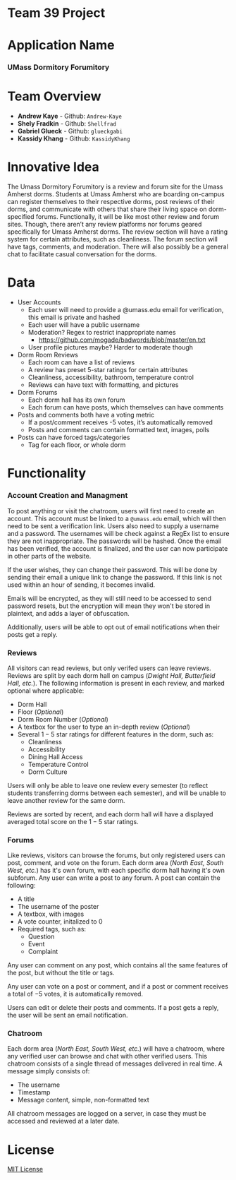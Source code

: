 # Team 39 Project

# Application Name 

### UMass Dormitory Forumitory

# Team Overview
- **Andrew Kaye** - Github: `Andrew-Kaye`
- **Shely Fradkin** - Github: `Shellfrad`
- **Gabriel Glueck** - Github: `glueckgabi`
- **Kassidy Khang** - Github: `KassidyKhang`

# Innovative Idea
The Umass Dormitory Forumitory is a review and forum site for the Umass Amherst dorms. Students at Umass Amherst who are boarding on-campus can register themselves to their respective dorms, post reviews of their dorms, and communicate with others that share their living space on dorm-specified forums. Functionally, it will be like most other review and forum sites. Though, there aren’t any review platforms nor forums geared specifically for Umass Amherst dorms. The review section will have a rating system for certain attributes, such as cleanliness. The forum section will have tags, comments, and moderation. There will also possibly be a general chat to facilitate casual conversation for the dorms.

# Data
- User Accounts
   - Each user will need to provide a @umass.edu email for verification, this email is private and hashed
   - Each user will have a public username
   - Moderation? Regex to restrict inappropriate names
      - https://github.com/mogade/badwords/blob/master/en.txt 
   - User profile pictures maybe? Harder to moderate though
- Dorm Room Reviews
   - Each room can have a list of reviews
   - A review has preset 5-star ratings for certain attributes
   - Cleanliness, accessibility, bathroom, temperature control
   - Reviews can have text with formatting, and pictures
- Dorm Forums
    - Each dorm hall has its own forum
    - Each forum can have posts, which themselves can have comments
- Posts and comments both have a voting metric
    - If a post/comment receives -5 votes, it’s automatically removed
    - Posts and comments can contain formatted text, images, polls
- Posts can have forced tags/categories
    - Tag for each floor, or whole dorm   
# Functionality
### **Account Creation and Managment**
To post anything or visit the chatroom, users will first need to create an account. This account must be linked to a `@umass.edu` email, which will then need to be sent a verification link. Users also need to supply a username and a password. The usernames will be check against a RegEx list to ensure they are not inappropriate. The passwords will be hashed. Once the email has been verified, the account is finalized, and the user can now participate in other parts of the website.

If the user wishes, they can change their password. This will be done by sending their email a unique link to change the password. If this link is not used within an hour of sending, it becomes invalid.

Emails will be encrypted, as they will still need to be accessed to send password resets, but the encryption will mean they won't be stored in plaintext, and adds a layer of obfuscation.

Additionally, users will be able to opt out of email notifications when their posts get a reply.

### **Reviews**
All visitors can read reviews, but only verifed users can leave reviews. Reviews are split by each dorm hall on campus (*Dwight Hall, Butterfield Hall, etc.*). The following information is present in each review, and marked optional where applicable:
- Dorm Hall
- Floor (*Optional*)
- Dorm Room Number (*Optional*)
- A textbox for the user to type an in-depth review (*Optional*)
- Several $1-5$ star ratings for different features in the dorm, such as:
    - Cleanliness
    - Accessibility
    - Dining Hall Access
    - Temperature Control
    - Dorm Culture

Users will only be able to leave one review every semester (to reflect students transferring dorms between each semester), and will be unable to leave another review for the same dorm.

Reviews are sorted by recent, and each dorm hall will have a displayed averaged total score on the $1-5$ star ratings.

### **Forums**
Like reviews, visitors can browse the forums, but only registered users can post, comment, and vote on the forum. Each dorm area (*North East, South West, etc.*) has it's own forum, with each specific dorm hall having it's own subforum. Any user can write a post to any forum. A post can contain the following:
- A title
- The username of the poster
- A textbox, with images
- A vote counter, initalized to $0$
- Required tags, such as:
    - Question
    - Event
    - Complaint

Any user can comment on any post, which contains all the same features of the post, but without the title or tags.

Any user can vote on a post or comment, and if a post or comment receives a total of $-5$ votes, it is automatically removed.

Users can edit or delete their posts and comments. If a post gets a reply, the user will be sent an email notification.

### **Chatroom**
Each dorm area (*North East, South West, etc.*) will have a chatroom, where any verified user can browse and chat with other verified users. This chatroom consists of a single thread of messages delivered in real time. A message simply consists of:
- The username
- Timestamp
- Message content, simple, non-formatted text

All chatroom messages are logged on a server, in case they must be accessed and reviewed at a later date.

# License
[MIT License](https://opensource.org/licenses/MIT)
